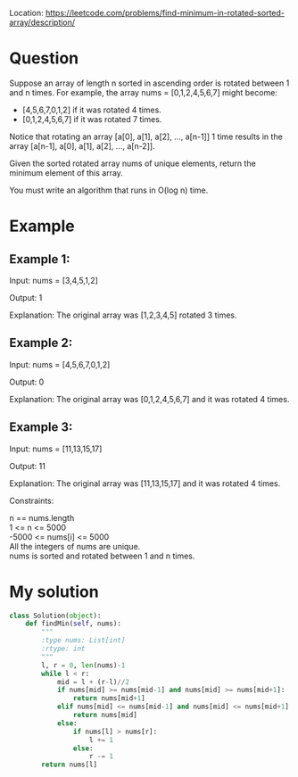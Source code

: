 Location: https://leetcode.com/problems/find-minimum-in-rotated-sorted-array/description/
# Question
Suppose an array of length n sorted in ascending order is rotated between 1 and n times. For example, the array nums = [0,1,2,4,5,6,7] might become:

- [4,5,6,7,0,1,2] if it was rotated 4 times.
- [0,1,2,4,5,6,7] if it was rotated 7 times.

Notice that rotating an array [a[0], a[1], a[2], ..., a[n-1]] 1 time results in the array [a[n-1], a[0], a[1], a[2], ..., a[n-2]].

Given the sorted rotated array nums of unique elements, return the minimum element of this array.

You must write an algorithm that runs in O(log n) time.

 
# Example

## Example 1:

Input: nums = [3,4,5,1,2]

Output: 1

Explanation: The original array was [1,2,3,4,5] rotated 3 times.

## Example 2:

Input: nums = [4,5,6,7,0,1,2]

Output: 0

Explanation: The original array was [0,1,2,4,5,6,7] and it was rotated 4 times.

## Example 3:

Input: nums = [11,13,15,17]

Output: 11

Explanation: The original array was [11,13,15,17] and it was rotated 4 times. 
 

Constraints:

n == nums.length\
1 <= n <= 5000\
-5000 <= nums[i] <= 5000\
All the integers of nums are unique.\
nums is sorted and rotated between 1 and n times.
 

# My solution 
```python
class Solution(object):
    def findMin(self, nums):
        """
        :type nums: List[int]
        :rtype: int
        """
        l, r = 0, len(nums)-1
        while l < r:
            mid = l + (r-l)//2
            if nums[mid] >= nums[mid-1] and nums[mid] >= nums[mid+1]:
                return nums[mid+1]
            elif nums[mid] <= nums[mid-1] and nums[mid] <= nums[mid+1]:
                return nums[mid]
            else:
                if nums[l] > nums[r]:
                    l += 1
                else:
                    r -= 1
        return nums[l]
```
